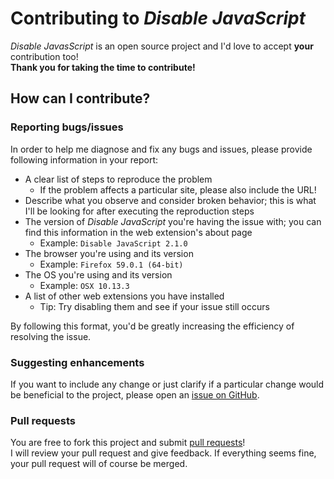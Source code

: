 # Contributing to *Disable JavaScript*
*Disable JavasScript* is an open source project and I'd love to accept **your** contribution too!  
**Thank you for taking the time to contribute!**

## How can I contribute?

### Reporting bugs/issues
In order to help me diagnose and fix any bugs and issues, please provide following information in your report:
- A clear list of steps to reproduce the problem
  - If the problem affects a particular site, please also include the URL!
- Describe what you observe and consider broken behavior; this is what I'll be looking for after executing the reproduction steps
- The version of *Disable JavaScript* you're having the issue with; you can find this information in the web extension's about page
  - Example: `Disable JavaScript 2.1.0`
- The browser you're using and its version
  - Example: `Firefox 59.0.1 (64-bit)`
- The OS you're using and its version
  - Example: `OSX 10.13.3`
- A list of other web extensions you have installed
  - Tip: Try disabling them and see if your issue still occurs

By following this format, you'd be greatly increasing the efficiency of resolving the issue.

### Suggesting enhancements
If you want to include any change or just clarify if a particular change would be beneficial to the project,
please open an [issue on GitHub](../../issues).  

### Pull requests
You are free to fork this project and submit [pull requests](../../pulls)!  
I will review your pull request and give feedback. If everything seems fine, your pull request will of course be merged.
